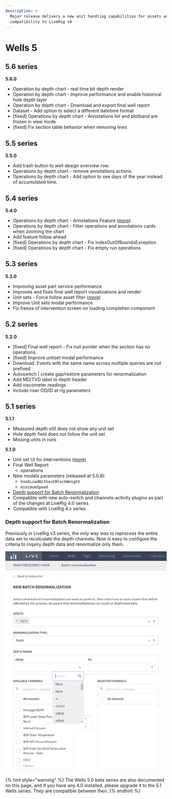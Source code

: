 ```yaml
---
description: >-
  Major release delivers a new unit handling capabilities for assets and
  compatibility to LiveRig v4
---
```


# Wells 5

## 5.6 series

**5.6.0**

* Operation by depth chart - real time bit depth render
* Operation by depth chart - Improve performance and enable historical hole depth layer
* Operation by depth chart - Download and export final well report
* Dataset - Add option to select a different datetime format
* \[fixed] Operations by depth chart - Annotations list and plotband are frozen in view mode
* \[fixed] Fix section table behavior when removing lines

## 5.5 series

**5.5.0**

* Add trash button to well design overview row.
* Operations by depth chart - remove annotations actions.
* Operations by depth chart - Add option to see days of the year instead of accumulated time.

## 5.4 series

**5.4.0**

* Operations by depth chart - Annotations Feature ([more](../operations-in-time-by-depth-chart.md))
* Operations by depth chart - Filter operations and annotations cards when zooming the chart
* Add feature follow ahead
* \[fixed] Operations by depth chart - Fix indexOutOfBoundsException
* \[fixed] Operatinos by depth chart - Fix empty run operations

## 5.3 series

**5.3.0**

* Improving asset part service performance
* Improves and fixes final well report visualizations and render
* Unit sets - Force follow asset filter ([more](../unit-sets/force-follow-asset-units.md))
* Improve Unit sets modal performance
* Fix freeze of intervention screen on loading completion component

## 5.2 series

**5.2.0**

* \[fixed] Final well report - Fix null pointer when the section has no operations.
* \[fixed] Improve unitset modal performance
* Download: Events with the same name across multiple queries are not prefixed
* Autoswitch | create gap/restore parameters for renormalization
* Add MD/TVD label to depth header
* Add viscometer readings
* Include riser OD/ID at rig parameters

## 5.1 series

**5.1.1**

* Measured depth still does not show any unit set
* Hole depth field does not follow the unit set
* Missing units in runs

**5.1.0**

* Unit set UI for interventions ([more](../unit-sets/))
* Final Well Report
  * operations
* New models parameters (released at 5.0.8):
  * `hookLoadWithoutBlockWeight`&#x20;
  * `minimumSpeed`
* [Depth support for Batch Renormalization](wells-5.md#depth-support-for-batch-renormalizations)
* Compatible with new auto-switch and channels-activity plugins as part of the changes at LiveRig 4.0 series
* Compatible with LiveRig 4.x series

### Depth support for Batch Renormalization

Previously in LiveRig v3 series, the only way was to reprocess the entire data set to recalculate the depth channels. Now is easy to configure the criteria to inquiry depth data and renormalize only them.

![](<../../.gitbook/assets/image (416).png>)

{% hint style="warning" %}
The Wells 5.0 beta series are also documented on this page, and if you have any 4.0 installed, please upgrade it to the 5.1 Wells series. They are compatible between then.
{% endhint %}
